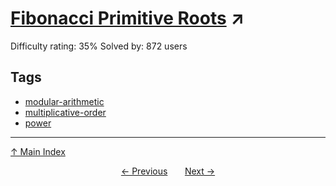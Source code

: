 # [Fibonacci Primitive Roots](https://projecteuler.net/problem=437) ↗️

Difficulty rating: 35%
Solved by: 872 users
## Tags

- [modular-arithmetic](../tags/modular-arithmetic.md)
- [multiplicative-order](../tags/multiplicative-order.md)
- [power](../tags/power.md)



---

[↑ Main Index](../README.md)


<div align=center><a href='436.md'>← Previous</a> &nbsp;&nbsp; &nbsp;&nbsp;  <a href='438.md'>Next →</a></div>
